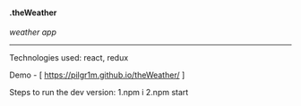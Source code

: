 #### .theWeather
*weather app*
____
Technologies used: react, redux

Demo - [ https://pilgr1m.github.io/theWeather/ ]

Steps to run the dev version:
1.npm i
2.npm start
